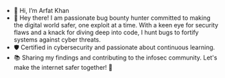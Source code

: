 - 👋 Hi, I’m Arfat Khan
- 👋 Hey there! I am passionate bug bounty hunter committed to making the digital world safer, one exploit at a time. With a keen eye for security flaws and a knack for diving deep into code, I hunt bugs to fortify systems against cyber threats.
- 🛡️ Certified in cybersecurity and passionate about continuous learning.
- 📚 Sharing my findings and contributing to the infosec community. Let's make the internet safer together! 💪
<!---
ArfatKhan786/ArfatKhan786 is a ✨ special ✨ repository because its `README.md` (this file) appears on your GitHub profile.
You can click the Preview link to take a look at your changes.
--->
